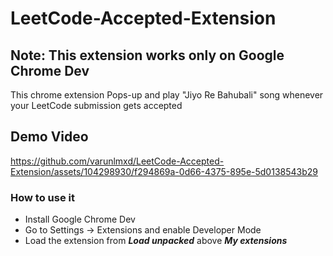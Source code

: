 # LeetCode-Accepted-Extension
## Note: This extension works only on Google Chrome Dev
This chrome extension Pops-up and play "Jiyo Re Bahubali" song whenever your LeetCode submission gets accepted

## Demo Video


https://github.com/varunlmxd/LeetCode-Accepted-Extension/assets/104298930/f294869a-0d66-4375-895e-5d0138543b29


### How to use it

* Install Google Chrome Dev
* Go to Settings -> Extensions and enable Developer Mode
* Load the extension from ***Load unpacked*** above ***My extensions***

